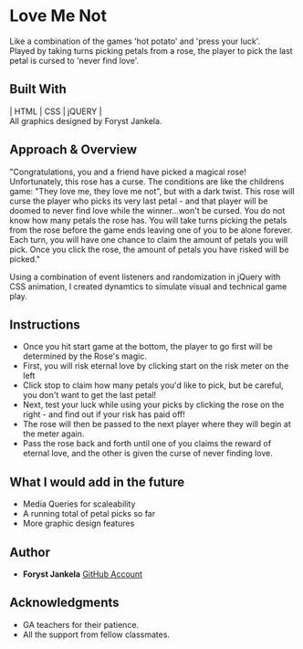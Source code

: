 # Love Me Not

Like a combination of the games 'hot potato' and 'press your luck'.<br>
Played by taking turns picking petals from a rose, the player to pick the last petal is cursed to 'never find love'.

## Built With

| HTML | CSS | jQUERY |
<br>
All graphics designed by Foryst Jankela.


## Approach & Overview

"Congratulations, you and a friend have picked a magical rose!
Unfortunately, this rose has a curse.
The conditions are like the childrens game:
"They love me, they love me not",
but with a dark twist.
This rose will curse the player who picks its very last petal - 
and that player will be doomed to never find love 
while the winner...won't be cursed.
You do not know how many petals the rose has.
You will take turns picking the petals from the rose before the game ends 
leaving one of you to be alone forever.
Each turn, you will have one chance to claim the amount of petals you will pick.
Once you click the rose, 
the amount of petals you have risked will be picked."

Using a combination of event listeners and randomization in jQuery with CSS animation, I created dynamtics to simulate visual and technical game play. 

## Instructions

- Once you hit start game at the bottom, the player to go first will be determined by the Rose's magic.
- First, you will risk eternal love by clicking start on the risk meter on the left
- Click stop to claim how many petals you'd like to pick, but be careful, you don't want to get the last petal!
- Next, test your luck while using your picks by clicking the rose on the right - and find out if your risk has paid off!
- The rose will then be passed to the next player where they will begin at the meter again.
- Pass the rose back and forth until one of you claims the reward of eternal love, and the other is given the curse of never finding love.

## What I would add in the future

- Media Queries for scaleability
- A running total of petal picks so far
- More graphic design features


## Author

* **Foryst Jankela**
 [GitHub Account](https://github.com/forystj)

## Acknowledgments

* GA teachers for their patience.
* All the support from fellow classmates.
